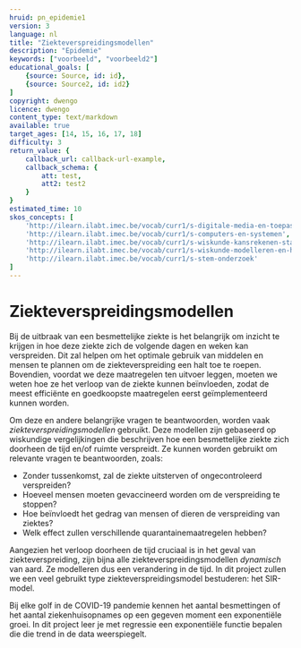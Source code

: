```yaml
---
hruid: pn_epidemie1
version: 3
language: nl
title: "Ziekteverspreidingsmodellen"
description: "Epidemie"
keywords: ["voorbeeld", "voorbeeld2"]
educational_goals: [
    {source: Source, id: id}, 
    {source: Source2, id: id2}
]
copyright: dwengo
licence: dwengo
content_type: text/markdown
available: true
target_ages: [14, 15, 16, 17, 18]
difficulty: 3
return_value: {
    callback_url: callback-url-example,
    callback_schema: {
        att: test,
        att2: test2
    }
}
estimated_time: 10
skos_concepts: [
    'http://ilearn.ilabt.imec.be/vocab/curr1/s-digitale-media-en-toepassingen', 
    'http://ilearn.ilabt.imec.be/vocab/curr1/s-computers-en-systemen', 
    'http://ilearn.ilabt.imec.be/vocab/curr1/s-wiskunde-kansrekenen-statistiek',
    'http://ilearn.ilabt.imec.be/vocab/curr1/s-wiskunde-modelleren-en-heuristiek', 
    'http://ilearn.ilabt.imec.be/vocab/curr1/s-stem-onderzoek'
]
---
```


# Ziekteverspreidingsmodellen

Bij de uitbraak van een besmettelijke ziekte is het belangrijk om inzicht te krijgen in hoe deze ziekte zich de volgende dagen en weken kan verspreiden. Dit zal helpen om het optimale gebruik van middelen en mensen te plannen om de ziekteverspreiding een halt toe te roepen. Bovendien, voordat we deze maatregelen ten uitvoer leggen, moeten we weten hoe ze het verloop van de ziekte kunnen beïnvloeden, zodat de meest efficiënte en goedkoopste maatregelen eerst geïmplementeerd kunnen worden.

Om deze en andere belangrijke vragen te beantwoorden, worden vaak *ziekteverspreidingsmodellen* gebruikt. Deze modellen zijn gebaseerd op wiskundige vergelijkingen die beschrijven hoe een besmettelijke ziekte zich doorheen de tijd en/of ruimte verspreidt. Ze kunnen worden gebruikt om relevante vragen te beantwoorden, zoals:

* Zonder tussenkomst, zal de ziekte uitsterven of ongecontroleerd verspreiden?
* Hoeveel mensen moeten gevaccineerd worden om de verspreiding te stoppen?
* Hoe beïnvloedt het gedrag van mensen of dieren de verspreiding van ziektes?
* Welk effect zullen verschillende quarantainemaatregelen hebben?

Aangezien het verloop doorheen de tijd cruciaal is in het geval van ziekteverspreiding, zijn 
bijna alle ziekteverspreidingsmodellen *dynamisch* van aard. Ze modelleren dus een verandering in de tijd. 
In dit project zullen we een veel gebruikt type ziekteverspreidingsmodel bestuderen: het SIR-model.

Bij elke golf in de COVID-19 pandemie kennen het aantal besmettingen of het aantal ziekenhuisopnames op een gegeven moment een exponentiële groei. In dit project leer je met regressie een exponentiële functie bepalen die die trend in de data weerspiegelt.